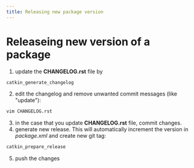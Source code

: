 ```yaml
---
title: Releasing new package version
---
```


# Releaseing new version of a package

1. update the **CHANGELOG.rst** file by
  ```bash
  catkin_generate_changelog
  ```
2. edit the changelog and remove unwanted commit messages (like "update"):
  ```bash
  vim CHANGELOG.rst
  ```
3. in the case that you update **CHANGELOG.rst** file, commit changes.
4. generate new release. This will automatically increment the version in *package.xml* and create new git tag:
  ```bash
  catkin_prepare_release
  ```
5. push the changes
